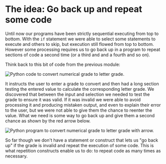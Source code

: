 # The idea: Go back up and repeat some code

Until now our programs have been strictly sequential executing from top
to bottom. With the `if` statement we were able to select some
statements to execute and others to skip, but execution still flowed
from top to bottom. However some processing requires us to go back up in
a program to repeat sections of code a second time (or a third and and a
fourth and so on).

Think back to this bit of code from the previous module:

![Python code to convert numerical grade to letter
grade.](02_loop_py_1.png)

It instructs the user to enter a grade to convert and then had a long
section testing the entered value to calculate the corresponding letter
grade. We discovered that between the input and selection we needed to
test the grade to ensure it was valid. If it was invalid we were able to
avoid processing it and producing mistaken output, and even to explain
their error to the user, but we were not able to give them the chance to
reenter the value. What we need is some way to go back up and give them
a second chance as shown by the red arrow below.

![Python program to convert numerical grade to letter grade with
arrow.](02_loop_py_2.png)

So far though we don't have a statement or construct that lets us "go
back up" if the grade is invalid and repeat the execution of some code.
This is what repetition constructs enable us to do: to repeat code as
many times as necessary.
